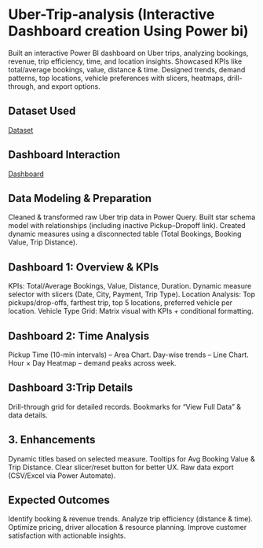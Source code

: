 # Uber-Trip-analysis (Interactive Dashboard creation Using Power bi)
Built an interactive Power BI dashboard on Uber trips, analyzing bookings, revenue, trip efficiency, time, and location insights. Showcased KPIs like total/average bookings, value, distance &amp; time. Designed trends, demand patterns, top locations, vehicle preferences with slicers, heatmaps, drill-through, and export options.
## Dataset Used
<a href="https://github.com/Seelamavinash/Uber-Trip-analysis-Dashboard-/blob/main/Uber%20Trip%20Details.xlsx">Dataset</a>

## Dashboard Interaction
<a href="https://github.com/Seelamavinash/Uber-Trip-analysis-Dashboard-/blob/main/Uber%20Trip%20Analysis%20Dashboard.pbix">Dashboard</a>

## Data Modeling & Preparation
Cleaned & transformed raw Uber trip data in Power Query.
Built star schema model with relationships (including inactive Pickup–Dropoff link).
Created dynamic measures using a disconnected table (Total Bookings, Booking Value, Trip Distance).
## Dashboard 1: Overview & KPIs
KPIs: Total/Average Bookings, Value, Distance, Duration.
Dynamic measure selector with slicers (Date, City, Payment, Trip Type).
Location Analysis: Top pickups/drop-offs, farthest trip, top 5 locations, preferred vehicle per location.
Vehicle Type Grid: Matrix visual with KPIs + conditional formatting.
## Dashboard 2: Time Analysis
Pickup Time (10-min intervals) – Area Chart.
Day-wise trends – Line Chart.
Hour × Day Heatmap – demand peaks across week.
## Dashboard 3:Trip Details
Drill-through grid for detailed records.
Bookmarks for “View Full Data” & data details.
## 3. Enhancements
Dynamic titles based on selected measure.
Tooltips for Avg Booking Value & Trip Distance.
Clear slicer/reset button for better UX.
Raw data export (CSV/Excel via Power Automate).
## Expected Outcomes
Identify booking & revenue trends.
Analyze trip efficiency (distance & time).
Optimize pricing, driver allocation & resource planning.
Improve customer satisfaction with actionable insights.
 





